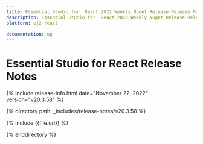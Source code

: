 ```yaml
---
title: Essential Studio for  React 2022 Weekly Nuget Release Release Notes  
description: Essential Studio for  React 2022 Weekly Nuget Release Release Notes  
platform: ej2-react

documentation: ug
---
```


# Essential Studio for  React   Release Notes  

{% include release-info.html date="November 22, 2022"  version="v20.3.58" %} 

{% directory path: _includes/release-notes/v20.3.58 %}

{% include {{file.url}} %}

{% enddirectory %}